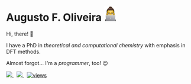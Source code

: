 # Augusto F. Oliveira <img src="img/onlaptop-sticker.png" height="40px">

<!-- <img align="left" src="img/thumbup-sticker.png" width="25%"/> -->

Hi, there! 👋

I have a PhD in *theoretical and computational chemistry* with emphasis in DFT methods.  

Almost forgot... I'm a *programmer*, too! 😉

<a href="https://www.linkedin.com/in/af0liveira/">
    <img src="https://img.shields.io/badge/in/af0liveira-blue?logo=linkedin"/>
</a>
&nbsp;
<a href="https://github.com/af0liveira">
    <img src="https://img.shields.io/badge/af0liveira-gray?logo=github"/>
</a>
&nbsp;
<a href="https://github.com/af0liveira">
    <img alt="views" title="GitHub profile views" src="https://komarev.com/ghpvc/?username=af0liveira"/>
</a>
